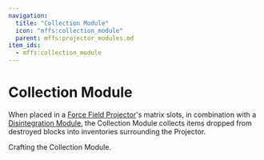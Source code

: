 ```yaml
---
navigation:
  title: "Collection Module"
  icon: "mffs:collection_module"
  parent: mffs:projector_modules.md
item_ids:
  - mffs:collection_module
---
```


# Collection Module

<ItemImage id="mffs:collection_module" />

When placed in a [Force Field Projector](../projector.md)'s matrix slots, in combination with a [<Color id="dark_purple">Disintegration Module</Color>](./disintegration_module.md), the <Color id="dark_purple">Collection Module</Color> collects items dropped from destroyed blocks into inventories surrounding the Projector.

Crafting the <Color id="dark_purple">Collection Module</Color>.

<Recipe id="mffs:collection_module" />

